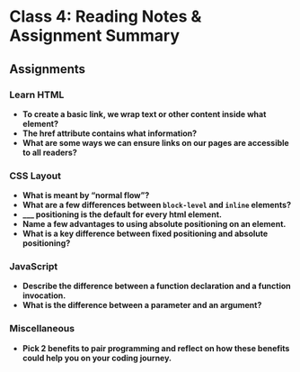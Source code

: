 # Class 4: Reading Notes & Assignment Summary

## Assignments

### Learn HTML

* **To create a basic link, we wrap text or other content inside what element?**
* **The href attribute contains what information?**
* **What are some ways we can ensure links on our pages are accessible to all readers?**

### CSS Layout

* **What is meant by “normal flow”?**
* **What are a few differences between `block-level` and `inline` elements?**
* **___ positioning is the default for every html element.**
* **Name a few advantages to using absolute positioning on an element.**
* **What is a key difference between fixed positioning and absolute positioning?**

### JavaScript

* **Describe the difference between a function declaration and a function invocation.**
* **What is the difference between a parameter and an argument?**

### Miscellaneous

* **Pick 2 benefits to pair programming and reflect on how these benefits could help you on your coding journey.**
